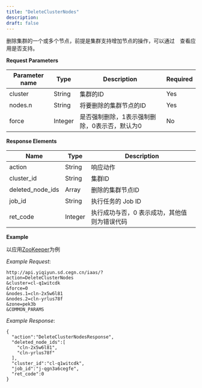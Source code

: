 ```yaml
---
title: "DeleteClusterNodes"
description: 
draft: false
---
```




删除集群的一个或多个节点，前提是集群支持增加节点的操作，可以通过　查看应用是否支持。

**Request Parameters**

| Parameter name | Type | Description | Required |
| --- | --- | --- | --- |
| cluster | String | 集群的ID | Yes |
| nodes.n | String | 将要删除的集群节点的ID | Yes |
| force | Integer | 是否强制删除，1表示强制删除，0表示否，默认为0 | No |

**Response Elements**

| Name | Type | Description |
| --- | --- | --- |
| action | String | 响应动作 |
| cluster_id | String | 集群ID |
| deleted_node_ids | Array | 删除的集群节点ID |
| job_id | String | 执行任务的 Job ID |
| ret_code | Integer | 执行成功与否，0 表示成功，其他值则为错误代码 |

**Example**

以应用[ZooKeeper](https://appcenter.qingcloud.com/apps/app-tg3lbp0a/ZooKeeper%20on%20QingCloud)为例

_Example Request_:

```
http://api.yiqiyun.sd.cegn.cn/iaas/?
action=DeleteClusterNodes
&cluster=cl-q1witcdk
&force=0
&nodes.1=cln-2x5w6l81
&nodes.2=cln-yrlus78f
&zone=pek3b
&COMMON_PARAMS
```

_Example Response_:

```
{
  "action":"DeleteClusterNodesResponse",
  "deleted_node_ids":[
    "cln-2x5w6l81",
    "cln-yrlus78f"
  ],
  "cluster_id":"cl-q1witcdk",
  "job_id":"j-qgn3a6cegfe",
  "ret_code":0
}
```


